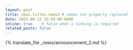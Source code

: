 ```yaml
---
layout: post
title: news.titles.news2 # seems not properly replaced
date: 2023-08-12 15:59:00-0400
inline: true    # false when a linking is required 
related_posts: false
---
```


{% translate_file _news/announcement_2.md %}
